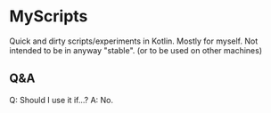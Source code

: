 MyScripts
=========

Quick and dirty scripts/experiments in Kotlin.
Mostly for myself. 
Not intended to be in anyway "stable".
(or to be used on other machines)

Q&A
---
Q: Should I use it if...?
A: No.
